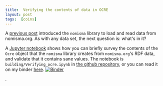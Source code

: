 ```yaml
---
title:  Verifying the contents of data in OCRE
layout: post
tags:  [coins]
---
```


A [previous post](http://neelsmith.info/hc/2019-11-30-reading-nomisma/) introduced the `nomisma` library to load and read data from nomisma.org.  As with any data set, the next question is:  what's in it?

A [Jupyter notebook](https://mybinder.org/v2/gh/neelsmith/nomisma-jupyter/master?filepath=building%2FVerifying_ocre.ipynb) shows how you can briefly survey the contents of the `Ocre` object that the `nomisma` library creates from `nomisma.org`'s RDF data, and validate that it contains sane values.  The notebook is `building/Verifying_ocre.ipynb` in [the github repository](https://github.com/neelsmith/nomisma-jupyter), or you can read it on my binder [here](https://mybinder.org/v2/gh/neelsmith/nomisma-jupyter/master?filepath=building%2FVerifying_ocre.ipynb).  [![Binder](https://mybinder.org/badge_logo.svg)](https://mybinder.org/v2/gh/neelsmith/nomisma-jupyter/master?filepath=building%2FVerifying_ocre.ipynb)







 .
